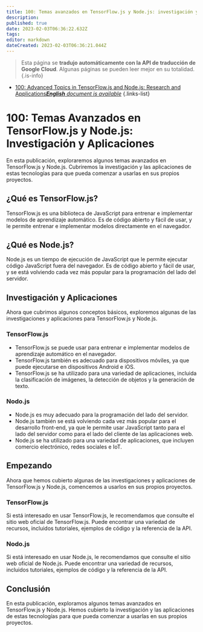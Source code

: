 ```yaml
---
title: 100: Temas avanzados en TensorFlow.js y Node.js: investigación y aplicaciones
description: 
published: true
date: 2023-02-03T06:36:22.632Z
tags: 
editor: markdown
dateCreated: 2023-02-03T06:36:21.044Z
---
```


> Esta página se **tradujo automáticamente con la API de traducción de Google Cloud**.
Algunas páginas se pueden leer mejor en su totalidad.{.is-info}



- [100: Advanced Topics in TensorFlow.js and Node.js: Research and Applications***English** document is available*](/en/Knowledge-base/TensorFlow-js/Learning/100-advanced-topics-in-tensorflow-js-and-node-js-research-and-applications)
{.links-list}


# 100: Temas Avanzados en TensorFlow.js y Node.js: Investigación y Aplicaciones

En esta publicación, exploraremos algunos temas avanzados en TensorFlow.js y Node.js. Cubriremos la investigación y las aplicaciones de estas tecnologías para que pueda comenzar a usarlas en sus propios proyectos.

## ¿Qué es TensorFlow.js?

TensorFlow.js es una biblioteca de JavaScript para entrenar e implementar modelos de aprendizaje automático. Es de código abierto y fácil de usar, y le permite entrenar e implementar modelos directamente en el navegador.

## ¿Qué es Node.js?

Node.js es un tiempo de ejecución de JavaScript que le permite ejecutar código JavaScript fuera del navegador. Es de código abierto y fácil de usar, y se está volviendo cada vez más popular para la programación del lado del servidor.

## Investigación y Aplicaciones

Ahora que cubrimos algunos conceptos básicos, exploremos algunas de las investigaciones y aplicaciones para TensorFlow.js y Node.js.

### TensorFlow.js

- TensorFlow.js se puede usar para entrenar e implementar modelos de aprendizaje automático en el navegador.
- TensorFlow.js también es adecuado para dispositivos móviles, ya que puede ejecutarse en dispositivos Android e iOS.
- TensorFlow.js se ha utilizado para una variedad de aplicaciones, incluida la clasificación de imágenes, la detección de objetos y la generación de texto.

### Nodo.js

- Node.js es muy adecuado para la programación del lado del servidor.
- Node.js también se está volviendo cada vez más popular para el desarrollo front-end, ya que le permite usar JavaScript tanto para el lado del servidor como para el lado del cliente de las aplicaciones web.
- Node.js se ha utilizado para una variedad de aplicaciones, que incluyen comercio electrónico, redes sociales e IoT.

## Empezando

Ahora que hemos cubierto algunas de las investigaciones y aplicaciones de TensorFlow.js y Node.js, comencemos a usarlos en sus propios proyectos.

### TensorFlow.js

Si está interesado en usar TensorFlow.js, le recomendamos que consulte el sitio web oficial de TensorFlow.js. Puede encontrar una variedad de recursos, incluidos tutoriales, ejemplos de código y la referencia de la API.

### Nodo.js

Si está interesado en usar Node.js, le recomendamos que consulte el sitio web oficial de Node.js. Puede encontrar una variedad de recursos, incluidos tutoriales, ejemplos de código y la referencia de la API.

## Conclusión

En esta publicación, exploramos algunos temas avanzados en TensorFlow.js y Node.js. Hemos cubierto la investigación y las aplicaciones de estas tecnologías para que pueda comenzar a usarlas en sus propios proyectos.